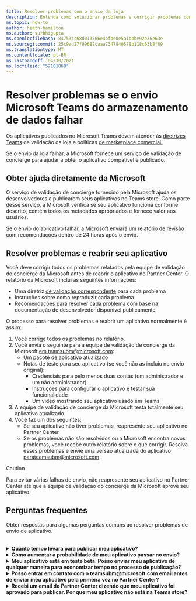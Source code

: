 ```yaml
---
title: Resolver problemas com o envio da loja
description: Entenda como solucionar problemas e corrigir problemas com o envio Microsoft Teams store.
ms.topic: how-to
author: heath-hamilton
ms.author: surbhigupta
ms.openlocfilehash: 847534c68d013566e4bfbe0e5a1bbbe92e36e63e
ms.sourcegitcommit: 25c9ad27f99682caaa7347840578b118c63b8f69
ms.translationtype: MT
ms.contentlocale: pt-BR
ms.lasthandoff: 04/30/2021
ms.locfileid: "52101868"
---
```

# <a name="resolve-issues-if-your-microsoft-teams-store-submission-fails"></a>Resolver problemas se o envio Microsoft Teams do armazenamento de dados falhar

Os aplicativos publicados no Microsoft Teams devem atender às [diretrizes Teams](~/concepts/deploy-and-publish/appsource/prepare/teams-store-validation-guidelines.md) de validação da loja e políticas [de marketplace comercial.](https://docs.microsoft.com/legal/marketplace/certification-policies)

Se o envio da loja falhar, a Microsoft fornece um serviço de validação de concierge para ajudar a obter o aplicativo compatível e publicado.

## <a name="get-help-directly-from-microsoft"></a>Obter ajuda diretamente da Microsoft

O serviço de validação de concierge fornecido pela Microsoft ajuda os desenvolvedores a publicarem seus aplicativos no Teams store. Como parte desse serviço, a Microsoft verifica se seu aplicativo funciona conforme descrito, contém todos os metadados apropriados e fornece valor aos usuários.

Se o envio do aplicativo falhar, a Microsoft enviará um relatório de revisão com recomendações dentro de 24 horas após o envio.

## <a name="resolve-issues-and-resubmit-your-app"></a>Resolver problemas e reabrir seu aplicativo

Você deve corrigir todos os problemas relatados pela equipe de validação do concierge da Microsoft antes de reabrir o aplicativo no Partner Center. O relatório da Microsoft inclui as seguintes informações:

* Uma diretriz [de validação correspondente](~/concepts/deploy-and-publish/appsource/prepare/teams-store-validation-guidelines.md) para cada problema
* Instruções sobre como reproduzir cada problema
* Recomendações para resolver cada problema com base na documentação de desenvolvedor disponível publicamente

O processo para resolver problemas e reabrir um aplicativo normalmente é assim:

1. Você corrige todos os problemas no relatório.
1. Você envia o seguinte para a equipe de validação de concierge da Microsoft <a href="mailto:teamsubm@microsoft.com">em teamsubm@microsoft.com</a>:
   * Um pacote de aplicativo atualizado
   * Notas de teste para seu aplicativo (se você não as incluiu no envio original):
      * Credenciais para pelo menos duas contas (um administrador e um não administrador)
      * Instruções para configurar o aplicativo e testar sua funcionalidade
      * Um vídeo mostrando seu aplicativo usado em Teams
1. A equipe de validação de concierge da Microsoft testa totalmente seu aplicativo atualizado.
1. Você faz um dos seguintes:
   * Se seu aplicativo não tiver problemas, reapresente seu aplicativo no Partner Center.
   * Se os problemas não são resolvidos ou a Microsoft encontra novos problemas, você recebe outro relatório sobre o que corrigir. Resolva esses problemas e envie uma versão atualizada do aplicativo <a href="mailto:teamsubm@microsoft.com">para</a>teamsubm@microsoft.com .

> [!CAUTION]
> Para evitar várias falhas de envio, não reapresente seu aplicativo no Partner Center até que a equipe de validação do concierge da Microsoft aprove seu aplicativo.

## <a name="faq"></a>Perguntas frequentes

Obter respostas para algumas perguntas comuns ao resolver problemas de envio de aplicativo.

<br>

<details>

<summary><b>Quanto tempo levará para publicar meu aplicativo?</b></summary>

Se o envio da loja não tiver problemas, seu aplicativo será publicado dentro de 1 a 2 dias úteis. Se o aplicativo falhar, uma equipe da Microsoft fornece recomendações para corrigir os problemas. Depois de fazer essas correções e reajustar um aplicativo atualizado para essa equipe, você será notificado em 24 horas se seu aplicativo estiver pronto para publicar ou ainda precisar de mais trabalho.

<br>

</details>

<details>

<summary><b>Como aumentar a probabilidade de meu aplicativo passar no envio?</b></summary>

Fazer o seguinte pode levar a um envio bem-sucedido:

1. Desenvolva seu aplicativo com base nas diretrizes [Teams design.](~/concepts/design/design-teams-app-overview.md)
1. Certifique-se de que seu aplicativo adere às [diretrizes de validação](~/concepts/deploy-and-publish/appsource/prepare/teams-store-validation-guidelines.md) do Teams store e às políticas de [certificação do marketplace comercial da Microsoft.](https://docs.microsoft.com/legal/marketplace/certification-policies)
1. Teste seu pacote de aplicativos com a [Microsoft Teams de validação de aplicativos](https://dev.teams.microsoft.com/appvalidation.html).
1. [Preparar seu envio Teams de armazenamento de dados.](~/concepts/deploy-and-publish/appsource/prepare/submission-checklist.md)

<br>

</details>

<details>

<summary><b>Meu aplicativo está em teste beta. Posso enviar meu aplicativo de qualquer maneira para economizar tempo no processo de publicação?</b></summary>

Não. A Microsoft valida somente aplicativos prontos para produção.

<br>

</details>

<details>

<summary><b>Posso entrar em contato com o teamsubm@microsoft.com email antes de enviar meu aplicativo pela primeira vez no Partner Center?</b></summary>

Não. A Microsoft não começa a validar seu aplicativo até que você envie seu aplicativo pela primeira vez no Partner Center.

<br>

</details>

<details>

<summary><b>Recebi um email do Partner Center dizendo que meu aplicativo foi aprovado para publicar. Por que meu aplicativo não está na Teams store?</b></summary>

Depois que seu aplicativo é aprovado, a publicação geralmente leva de 1 a 2 dias úteis, dependendo dos recursos do aplicativo.Se seu aplicativo não tiver publicado após dois dias úteis, entre em contato <a href="mailto:teamsubm@microsoft.com">teamsubm@microsoft.com</a>.

<br>

</details>
